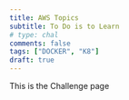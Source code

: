 ```yaml
---
title: AWS Topics 
subtitle: To Do is to Learn
# type: chal
comments: false
tags: ["DOCKER", "K8"]
draft: true
---
```

This is the Challenge page
